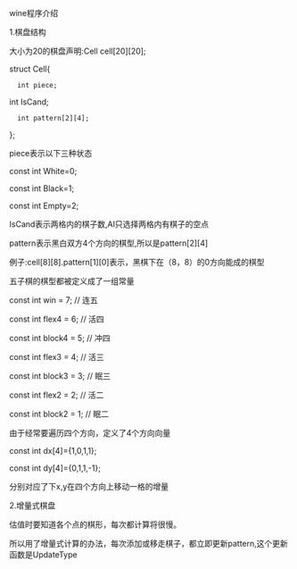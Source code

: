wine程序介绍

1.棋盘结构

大小为20的棋盘声明:Cell cell[20][20];

struct Cell{

	  int piece;

  int IsCand;

	  int pattern[2][4];

};

piece表示以下三种状态

const int White=0;

const int Black=1;

const int Empty=2;

IsCand表示两格内的棋子数,AI只选择两格内有棋子的空点

pattern表示黑白双方4个方向的棋型,所以是pattern[2][4]

例子:cell[8][8].pattern[1][0]表示，黑棋下在（8，8）的0方向能成的棋型


五子棋的棋型都被定义成了一组常量

const int win = 7;              // 连五

const int flex4 = 6;            // 活四

const int block4 = 5;           // 冲四

const int flex3 = 4;            // 活三

const int block3 = 3;           // 眠三

const int flex2 = 2;            // 活二

const int block2 = 1;           // 眠二


由于经常要遍历四个方向，定义了4个方向向量

const int dx[4]={1,0,1,1};

const int dy[4]={0,1,1,-1};

分别对应了下x,y在四个方向上移动一格的增量



2.增量式棋盘

估值时要知道各个点的棋形，每次都计算将很慢。

所以用了增量式计算的办法，每次添加或移走棋子，都立即更新pattern,这个更新函数是UpdateType

